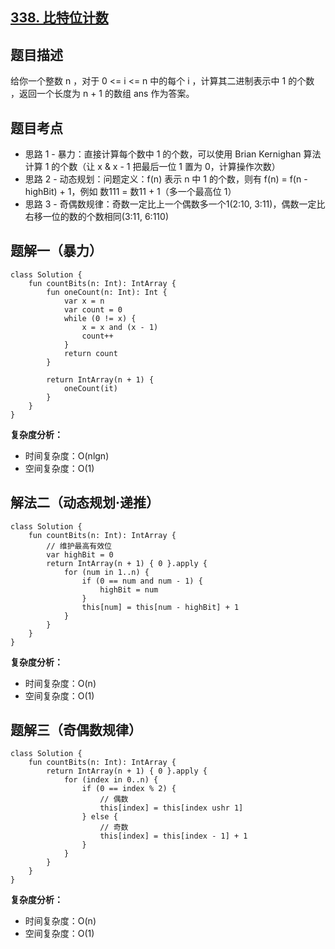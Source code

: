 ## [338. 比特位计数](https://leetcode.cn/problems/counting-bits/)

## 题目描述

给你一个整数 n ，对于 0 <= i <= n 中的每个 i ，计算其二进制表示中 1 的个数 ，返回一个长度为 n + 1 的数组 ans 作为答案。

## 题目考点

- 思路 1 - 暴力：直接计算每个数中 1 的个数，可以使用 Brian Kernighan 算法计算 1 的个数（让 x & x - 1 把最后一位 1 置为 0，计算操作次数）
- 思路 2 - 动态规划：问题定义：f(n) 表示 n 中 1 的个数，则有 f(n) = f(n - highBit) + 1，例如 数111 = 数11 + 1（多一个最高位 1）
- 思路 3 - 奇偶数规律：奇数一定比上一个偶数多一个1(2:10, 3:11)，偶数一定比右移一位的数的个数相同(3:11, 6:110)

## 题解一（暴力）
 
```
class Solution {
    fun countBits(n: Int): IntArray {
        fun oneCount(n: Int): Int {
            var x = n
            var count = 0
            while (0 != x) {
                x = x and (x - 1)
                count++
            }
            return count
        }

        return IntArray(n + 1) {
            oneCount(it)
        }
    }
}
```

**复杂度分析：**

- 时间复杂度：O(nlgn)
- 空间复杂度：O(1) 

## 解法二（动态规划·递推）

```
class Solution {
    fun countBits(n: Int): IntArray {
        // 维护最高有效位
        var highBit = 0
        return IntArray(n + 1) { 0 }.apply {
            for (num in 1..n) {
                if (0 == num and num - 1) {
                    highBit = num
                }
                this[num] = this[num - highBit] + 1
            }
        }
    }
}
```

**复杂度分析：**

- 时间复杂度：O(n)
- 空间复杂度：O(1) 

## 题解三（奇偶数规律）

```
class Solution {
    fun countBits(n: Int): IntArray {
        return IntArray(n + 1) { 0 }.apply {
            for (index in 0..n) {
                if (0 == index % 2) {
                    // 偶数
                    this[index] = this[index ushr 1]
                } else {
                    // 奇数
                    this[index] = this[index - 1] + 1
                }
            }
        }
    }
}
```

**复杂度分析：**

- 时间复杂度：O(n)
- 空间复杂度：O(1) 
